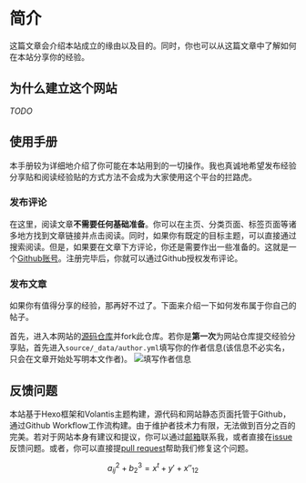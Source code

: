 # 简介

这篇文章会介绍本站成立的缘由以及目的。同时，你也可以从这篇文章中了解如何在本站分享你的经验。

## 为什么建立这个网站

*TODO*

## 使用手册

本手册较为详细地介绍了你可能在本站用到的一切操作。我也真诚地希望发布经验分享贴和阅读经验贴的方式方法不会成为大家使用这个平台的拦路虎。

### 发布评论

在这里，阅读文章**不需要任何基础准备**。你可以在主页、分类页面、标签页面等诸多地方找到文章链接并点击阅读。同时，如果你有既定的目标主题，可以直接通过搜索阅读。但是，如果要在文章下方评论，你还是需要作出一些准备的。这就是一个[Github账号](https://github.com)。注册完毕后，你就可以通过Github授权发布评论。

### 发布文章

如果你有值得分享的经验，那再好不过了。下面来介绍一下如何发布属于你自己的帖子。

首先，进入本网站的[源码仓库](https://github.com/felixchen0707/BME-course-source-code)并fork此仓库。若你是**第一次**为网站仓库提交经验分享贴，首先进入`source/_data/author.yml`填写你的作者信息(该信息不必实名，只会在文章开始处写明本文作者)。
![填写作者信息](https://i.imgtg.com/2022/08/29/ZvMOb.jpg)

## 反馈问题

本站基于Hexo框架和Volantis主题构建，源代码和网站静态页面托管于Github，通过Github Workflow工作流构建。由于维护者技术力有限，无法做到百分之百的完美。若对于网站本身有建议和提议，你可以通过[邮箱](mailto:felix_chen@sjtu.edu.cn)联系我，或者直接在[issue](https://github.com/felixchen0707/BME-course-source-code/issues)反馈问题。或者，你可以直接提[pull request](https://github.com/felixchen0707/BME-course-source-code/pulls)帮助我们修复这个问题。

$$ a_{ij}^{2} + b^3_{2}=x^{t} + y' + x''_{12} $$